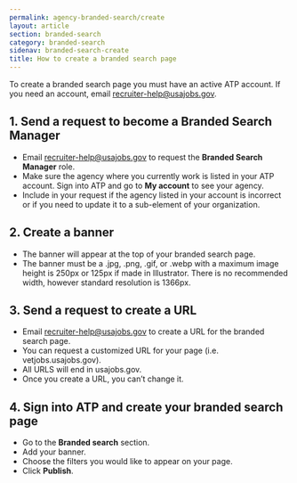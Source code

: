 ```yaml
---
permalink: agency-branded-search/create
layout: article
section: branded-search
category: branded-search
sidenav: branded-search-create
title: How to create a branded search page
---
```


To create a branded search page you must have an active ATP account. If you need an account, email [recruiter-help@usajobs.gov](mailto:recruiter-help@usajobs.gov).


## 1. Send a request to become a **Branded Search Manager**

* Email [recruiter-help@usajobs.gov](mailto:recruiter-help@usajobs.gov) to request the **Branded Search Manager** role.
* Make sure the agency where you currently work is listed in your ATP account.  Sign into ATP and go to **My account** to see your agency.
* Include in your request if the agency listed in your account is incorrect or if you need to update it to a sub-element of your organization.

## 2. Create a banner 

* The banner will appear at the top of your branded search page. 
* The banner must be a .jpg, .png, .gif, or .webp with a maximum image height is 250px or 125px if made in Illustrator. There is no recommended width, however standard resolution is 1366px. 

## 3. Send a request to create a URL 

* Email [recruiter-help@usajobs.gov](mailto:recruiter-help@usajobs.gov) to create a URL for the branded search page.
* You can request a customized URL for your page (i.e. vetjobs.usajobs.gov).
* All URLS will end in usajobs.gov.
* Once you create a URL, you can’t change it. 

## 4. Sign into ATP and create your branded search page 

* Go to the **Branded search** section.
* Add your banner.
* Choose the filters you would like to appear on your page. 
* Click **Publish**.
